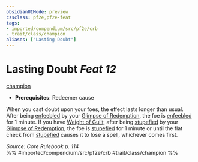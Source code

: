 ```yaml
---
obsidianUIMode: preview
cssclass: pf2e,pf2e-feat
tags:
- imported/compendium/src/pf2e/crb
- trait/class/champion
aliases: ["Lasting Doubt"]
---
```

# Lasting Doubt  *Feat 12*  
[champion](rules/traits/champion.md)  

- **Prerequisites**: Redeemer cause

When you cast doubt upon your foes, the effect lasts longer than usual. After being [enfeebled](conditions.md#Enfeebled) by your [Glimpse of Redemption](glimpse-of-redemption.md), the foe is [enfeebled](conditions.md#Enfeebled) for 1 minute. If you have [Weight of Guilt](weight-of-guilt.md), after being [stupefied](conditions.md#Stupefied) by your [Glimpse of Redemption](glimpse-of-redemption.md), the foe is [stupefied](conditions.md#Stupefied) for 1 minute or until the flat check from [stupefied](conditions.md#Stupefied) causes it to lose a spell, whichever comes first.

*Source: Core Rulebook p. 114*  
%% #imported/compendium/src/pf2e/crb #trait/class/champion %%